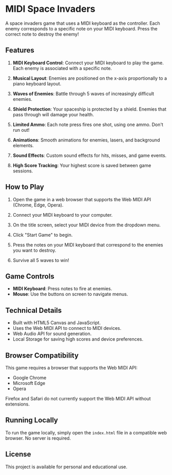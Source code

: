 # MIDI Space Invaders

A space invaders game that uses a MIDI keyboard as the controller. Each enemy corresponds to a specific note on your MIDI keyboard. Press the correct note to destroy the enemy!

## Features

1. **MIDI Keyboard Control**: Connect your MIDI keyboard to play the game. Each enemy is associated with a specific note.

2. **Musical Layout**: Enemies are positioned on the x-axis proportionally to a piano keyboard layout.

3. **Waves of Enemies**: Battle through 5 waves of increasingly difficult enemies.

4. **Shield Protection**: Your spaceship is protected by a shield. Enemies that pass through will damage your health.

5. **Limited Ammo**: Each note press fires one shot, using one ammo. Don't run out!

6. **Animations**: Smooth animations for enemies, lasers, and background elements.

7. **Sound Effects**: Custom sound effects for hits, misses, and game events.

8. **High Score Tracking**: Your highest score is saved between game sessions.

## How to Play

1. Open the game in a web browser that supports the Web MIDI API (Chrome, Edge, Opera).

2. Connect your MIDI keyboard to your computer.

3. On the title screen, select your MIDI device from the dropdown menu.

4. Click "Start Game" to begin.

5. Press the notes on your MIDI keyboard that correspond to the enemies you want to destroy.

6. Survive all 5 waves to win!

## Game Controls

- **MIDI Keyboard**: Press notes to fire at enemies.
- **Mouse**: Use the buttons on screen to navigate menus.

## Technical Details

- Built with HTML5 Canvas and JavaScript.
- Uses the Web MIDI API to connect to MIDI devices.
- Web Audio API for sound generation.
- Local Storage for saving high scores and device preferences.

## Browser Compatibility

This game requires a browser that supports the Web MIDI API:
- Google Chrome
- Microsoft Edge
- Opera

Firefox and Safari do not currently support the Web MIDI API without extensions.

## Running Locally

To run the game locally, simply open the `index.html` file in a compatible web browser. No server is required.

## License

This project is available for personal and educational use.
